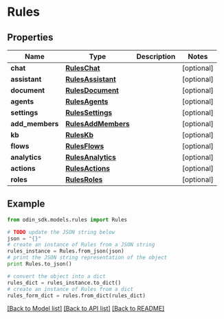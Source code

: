 # Rules


## Properties

Name | Type | Description | Notes
------------ | ------------- | ------------- | -------------
**chat** | [**RulesChat**](RulesChat.md) |  | [optional] 
**assistant** | [**RulesAssistant**](RulesAssistant.md) |  | [optional] 
**document** | [**RulesDocument**](RulesDocument.md) |  | [optional] 
**agents** | [**RulesAgents**](RulesAgents.md) |  | [optional] 
**settings** | [**RulesSettings**](RulesSettings.md) |  | [optional] 
**add_members** | [**RulesAddMembers**](RulesAddMembers.md) |  | [optional] 
**kb** | [**RulesKb**](RulesKb.md) |  | [optional] 
**flows** | [**RulesFlows**](RulesFlows.md) |  | [optional] 
**analytics** | [**RulesAnalytics**](RulesAnalytics.md) |  | [optional] 
**actions** | [**RulesActions**](RulesActions.md) |  | [optional] 
**roles** | [**RulesRoles**](RulesRoles.md) |  | [optional] 

## Example

```python
from odin_sdk.models.rules import Rules

# TODO update the JSON string below
json = "{}"
# create an instance of Rules from a JSON string
rules_instance = Rules.from_json(json)
# print the JSON string representation of the object
print Rules.to_json()

# convert the object into a dict
rules_dict = rules_instance.to_dict()
# create an instance of Rules from a dict
rules_form_dict = rules.from_dict(rules_dict)
```
[[Back to Model list]](../README.md#documentation-for-models) [[Back to API list]](../README.md#documentation-for-api-endpoints) [[Back to README]](../README.md)


